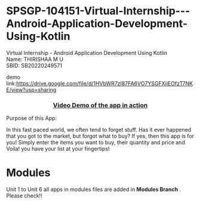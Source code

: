 # SPSGP-104151-Virtual-Internship---Android-Application-Development-Using-Kotlin
Virtual Internship - Android Application Development Using Kotlin
<br>
Name: THIRISHAA M U <br>
SBID:	SB20220249571

demo link:https://drive.google.com/file/d/1HVbWR7zI87FA6VO7YSGFXiiEOfzT7NKE/view?usp=sharing

<a href="https://drive.google.com/file/d/1HVbWR7zI87FA6VO7YSGFXiiEOfzT7NKE/view?usp=sharing"><h3 align="center">Video Demo of the app in action</h4></a>

Purpose of this App:

In this fast paced world, we often tend to forget stuff. Has it ever happened that you got to the market, but forgot what to buy? If yes, then this app is for you!
Simply enter the items you want to buy, their quantity and price and Voila! you have your list at your fingertips!

# Modules

Unit 1 to Unit 6 all apps in modules files are added in **Modules Branch** . Please check!!
